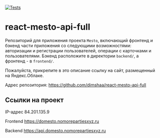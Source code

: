 [![Tests](https://github.com/dimshaa/react-mesto-api-full/actions/workflows/tests.yml/badge.svg)](https://github.com/dimshaa/react-mesto-api-full/actions/workflows/tests.yml)
# react-mesto-api-full
Репозиторий для приложения проекта `Mesto`, включающий фронтенд и бэкенд части приложения со следующими возможностями: авторизации и регистрации пользователей, операции с карточками и пользователями. Бэкенд расположите в директории `backend/`, а фронтенд - в `frontend/`. 
  
Пожалуйста, прикрепите в это описание ссылку на сайт, размещенный на Яндекс.Облаке.

Адрес репозитория: https://github.com/dimshaa/react-mesto-api-full

## Ссылки на проект

IP-адрес 84.201.135.9

Frontend https://domesto.nomorepartiesxyz.ru

Backend https://api.domesto.nomorepartiesxyz.ru

